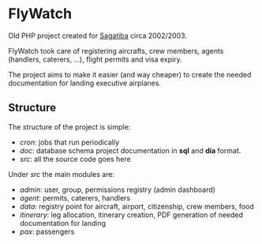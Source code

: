 FlyWatch
=====

Old PHP project created for [Sagatiba](http://www.sagatiba.com.br) circa 2002/2003.

FlyWatch took care of registering aircrafts, crew members, agents (handlers, caterers, ...),
flight permits and visa expiry.

The project aims to make it easier (and way cheaper) to create the needed documentation for landing executive airplanes.

Structure
-----

The structure of the project is simple:

* *cron*: jobs that run periodically
* *doc*: database schema project documentation in **sql** and **dia** format.
* *src*: all the source code goes here

Under *src* the main modules are:

* *admin*: user, group, permissions registry (admin dashboard)
* *agent*: permits, caterers, handlers
* *data*: registry point for aircraft, airport, citizenship, crew members, food
* *itinerary*: leg allocation, itinerary creation, PDF generation of needed documentation for landing
* *pax*: passengers
